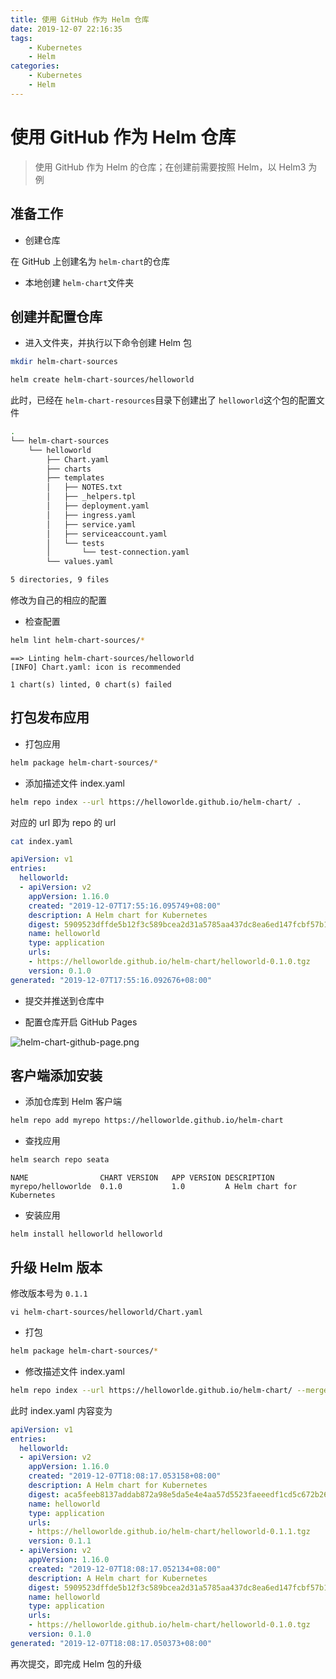 ```yaml
---
title: 使用 GitHub 作为 Helm 仓库
date: 2019-12-07 22:16:35
tags:
    - Kubernetes
    - Helm
categories: 
    - Kubernetes
    - Helm
---
```


# 使用 GitHub 作为 Helm 仓库

> 使用 GitHub 作为 Helm 的仓库；在创建前需要按照 Helm，以 Helm3 为例


## 准备工作

- 创建仓库 

在 GitHub 上创建名为 `helm-chart`的仓库

- 本地创建 `helm-chart`文件夹

## 创建并配置仓库

- 进入文件夹，并执行以下命令创建 Helm 包

```bash
mkdir helm-chart-sources

helm create helm-chart-sources/helloworld
```

此时，已经在 `helm-chart-resources`目录下创建出了 `helloworld`这个包的配置文件

```bash
.
└── helm-chart-sources
    └── helloworld
        ├── Chart.yaml
        ├── charts
        ├── templates
        │   ├── NOTES.txt
        │   ├── _helpers.tpl
        │   ├── deployment.yaml
        │   ├── ingress.yaml
        │   ├── service.yaml
        │   ├── serviceaccount.yaml
        │   └── tests
        │       └── test-connection.yaml
        └── values.yaml

5 directories, 9 files
```

修改为自己的相应的配置

- 检查配置

```bash
helm lint helm-chart-sources/*
```

```
==> Linting helm-chart-sources/helloworld
[INFO] Chart.yaml: icon is recommended

1 chart(s) linted, 0 chart(s) failed
```

## 打包发布应用

- 打包应用
 
```bash
helm package helm-chart-sources/*
```

- 添加描述文件 index.yaml

```bash
helm repo index --url https://helloworlde.github.io/helm-chart/ .
```

对应的 url 即为 repo 的 url

```bash
cat index.yaml
```

```yaml
apiVersion: v1
entries:
  helloworld:
  - apiVersion: v2
    appVersion: 1.16.0
    created: "2019-12-07T17:55:16.095749+08:00"
    description: A Helm chart for Kubernetes
    digest: 5909523dffde5b12f3c589bcea2d31a5785aa437dc8ea6ed147fcbf57b13a671
    name: helloworld
    type: application
    urls:
    - https://helloworlde.github.io/helm-chart/helloworld-0.1.0.tgz
    version: 0.1.0
generated: "2019-12-07T17:55:16.092676+08:00"
```

- 提交并推送到仓库中

- 配置仓库开启 GitHub Pages

![helm-chart-github-page.png](https://hellowoodes.oss-cn-beijing.aliyuncs.com/picture/helm-chart-github-page.png)

## 客户端添加安装

- 添加仓库到 Helm 客户端

```bash
helm repo add myrepo https://helloworlde.github.io/helm-chart
```

- 查找应用

```bash
helm search repo seata
```

```
NAME              	CHART VERSION	APP VERSION	DESCRIPTION
myrepo/helloworlde	0.1.0        	1.0        	A Helm chart for Kubernetes
```

- 安装应用 

```
helm install helloworld helloworld
```

## 升级 Helm 版本 

修改版本号为 `0.1.1`

```
vi helm-chart-sources/helloworld/Chart.yaml
```

- 打包

```bash
helm package helm-chart-sources/*
```

- 修改描述文件 index.yaml

```bash
helm repo index --url https://helloworlde.github.io/helm-chart/ --merge index.yaml .
```

此时 index.yaml 内容变为 

```yaml
apiVersion: v1
entries:
  helloworld:
  - apiVersion: v2
    appVersion: 1.16.0
    created: "2019-12-07T18:08:17.053158+08:00"
    description: A Helm chart for Kubernetes
    digest: aca5feeb8137addab872a98e5da5e4e4aa57d5523faeeedf1cd5c672b26c1274
    name: helloworld
    type: application
    urls:
    - https://helloworlde.github.io/helm-chart/helloworld-0.1.1.tgz
    version: 0.1.1
  - apiVersion: v2
    appVersion: 1.16.0
    created: "2019-12-07T18:08:17.052134+08:00"
    description: A Helm chart for Kubernetes
    digest: 5909523dffde5b12f3c589bcea2d31a5785aa437dc8ea6ed147fcbf57b13a671
    name: helloworld
    type: application
    urls:
    - https://helloworlde.github.io/helm-chart/helloworld-0.1.0.tgz
    version: 0.1.0
generated: "2019-12-07T18:08:17.050373+08:00"
```

再次提交，即完成 Helm 包的升级